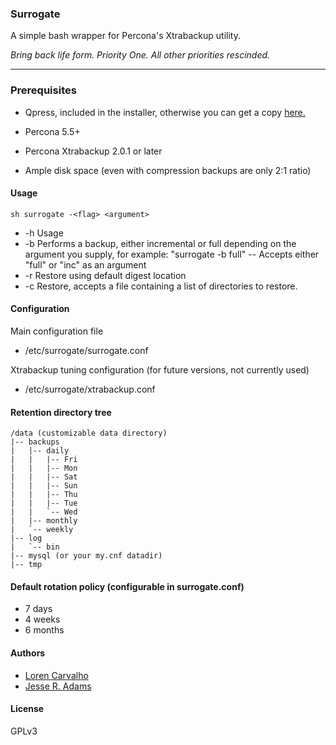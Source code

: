 ### Surrogate

A simple bash wrapper for Percona's Xtrabackup utility.

_Bring back life form. Priority One. All other priorities rescinded._

----

### Prerequisites

- Qpress, included in the installer, otherwise you can get a copy [here.](http://www.quicklz.com/qpress-11-linux-x64.tar)

- Percona 5.5+
- Percona Xtrabackup 2.0.1 or later
- Ample disk space (even with compression backups are only 2:1 ratio)

#### Usage

`sh surrogate -<flag> <argument>`

- -h	Usage
- -b	Performs a backup, either incremental or full depending on the argument you supply, for example: "surrogate -b full"
--	Accepts either "full" or "inc" as an argument
- -r  Restore using default digest location
- -c  Restore, accepts a file containing a list of directories to restore.


#### Configuration

Main configuration file
- /etc/surrogate/surrogate.conf

Xtrabackup tuning configuration (for future versions, not currently used)
- /etc/surrogate/xtrabackup.conf

#### Retention directory tree 

    /data (customizable data directory)
    |-- backups
    |   |-- daily
    |   |   |-- Fri
    |   |   |-- Mon
    |   |   |-- Sat
    |   |   |-- Sun
    |   |   |-- Thu
    |   |   |-- Tue
    |   |   `-- Wed
    |   |-- monthly
    |   `-- weekly
    |-- log
    |   `-- bin
    |-- mysql (or your my.cnf datadir)
    |-- tmp

#### Default rotation policy (configurable in surrogate.conf)

- 7 days
- 4 weeks
- 6 months

#### Authors

- [Loren Carvalho](https://github.com/sixninetynine)
- [Jesse R. Adams](https://github.com/jesseadams)

#### License

GPLv3

